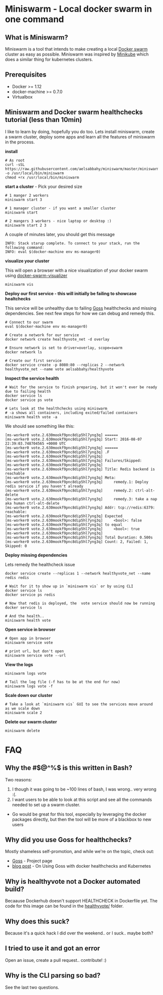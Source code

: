 # Miniswarm - Local docker swarm in one command

## What is Miniswarm?
Miniswarm is a tool that intends to make creating a local [Docker swarm](https://docs.docker.com/engine/swarm/) cluster as easy as possible. Miniswarm was inspired by [Minikube](https://github.com/kubernetes/minikube) which does a similar thing for kubernetes clusters.

## Prerequisites

* Docker >= 1.12
* docker-machine >= 0.7.0
* Virtualbox

## Miniswarm and Docker swarm healthchecks tutorial (less than 10min)
I like to learn by doing, hopefully you do too. Lets install miniswarm, create a swarm cluster, deploy some apps and learn all the features of miniswarm in the process.

**install**
```
# As root
curl -sSL https://raw.githubusercontent.com/aelsabbahy/miniswarm/master/miniswarm -o /usr/local/bin/miniswarm
chmod +rx /usr/local/bin/miniswarm
```

**start a cluster** - Pick your desired size
```
# 1 manger 2 workers
miniswarm start 3

# 1 manager cluster - if you want a smaller cluster
miniswarm start

# 2 mangers 3 workers - nice laptop or desktop :)
miniswarm start 2 3
```
A couple of minutes later, you should get this message
```
INFO: Stack starup complete. To connect to your stack, run the following command:
INFO: eval $(docker-machine env ms-manager0)
```

**visualize your cluster**

This will open a browser with a nice visualization of your docker swarm using [docker-swarm-visualizer](https://github.com/ManoMarks/docker-swarm-visualizer)
```
miniswarm vis
```

**Deploy our first service - this will initially be failing to showcase healtchecks**

This service will be unhealthy due to failing [Goss](https://github.com/aelsabbahy/goss) healthchecks and missing dependencies. See next few steps for how we can debug and remedy this.
```
# Connect to our swarm
eval $(docker-machine env ms-manager0)

# Create a network for our service
docker network create healthyvote_net -d overlay

# Ensure network is set to driver=overlay, scope=swarm
docker network ls

# Create our first service
docker service create -p 8080:80 --replicas 2 --network healthyvote_net --name vote aelsabbahy/healthyvote
```

**Inspect the service health**
```
# Wait for the service to finish preparing, but it won't ever be ready due to failing health
docker service ls
docker service ps vote

# Lets look at the healthchecks using miniswarm
# -a shows all containers, including exited/failed containers
miniswarm health vote -a
```

We should see something like this:
```
[ms-worker0 vote.2.630mookf9pnc8dip5hl7yng3q] ======
[ms-worker0 vote.2.630mookf9pnc8dip5hl7yng3q] Start: 2016-08-07 22:39:03.748704565 +0000 UTC
[ms-worker0 vote.2.630mookf9pnc8dip5hl7yng3q] ======
[ms-worker0 vote.2.630mookf9pnc8dip5hl7yng3q] .F
[ms-worker0 vote.2.630mookf9pnc8dip5hl7yng3q]
[ms-worker0 vote.2.630mookf9pnc8dip5hl7yng3q] Failures/Skipped:
[ms-worker0 vote.2.630mookf9pnc8dip5hl7yng3q]
[ms-worker0 vote.2.630mookf9pnc8dip5hl7yng3q] Title: Redis backend is reachable
[ms-worker0 vote.2.630mookf9pnc8dip5hl7yng3q] Meta:
[ms-worker0 vote.2.630mookf9pnc8dip5hl7yng3q]     remedy.1: Deploy redis service if you haven't already
[ms-worker0 vote.2.630mookf9pnc8dip5hl7yng3q]     remedy.2: ctrl-alt-delete
[ms-worker0 vote.2.630mookf9pnc8dip5hl7yng3q]     remedy.3: take a nap aka human ctrl-alt-delete
[ms-worker0 vote.2.630mookf9pnc8dip5hl7yng3q] Addr: tcp://redis:6379: reachable:
[ms-worker0 vote.2.630mookf9pnc8dip5hl7yng3q] Expected
[ms-worker0 vote.2.630mookf9pnc8dip5hl7yng3q]     <bool>: false
[ms-worker0 vote.2.630mookf9pnc8dip5hl7yng3q] to equal
[ms-worker0 vote.2.630mookf9pnc8dip5hl7yng3q]     <bool>: true
[ms-worker0 vote.2.630mookf9pnc8dip5hl7yng3q]
[ms-worker0 vote.2.630mookf9pnc8dip5hl7yng3q] Total Duration: 0.500s
[ms-worker0 vote.2.630mookf9pnc8dip5hl7yng3q] Count: 2, Failed: 1, Skipped: 0
```

**Deploy missing dependencies**

Lets remedy the healthcheck issue

```
docker service create --replicas 1 --network healthyvote_net --name redis redis

# Wait for it to show up in `miniswarm vis` or by using CLI
docker service ls
docker service ps redis

# Now that redis is deployed, the  vote service should now be running
docker service ls

# And the health..
miniswarm health vote
```

**Open service in browser**
```
# Open app in browser
miniswarm service vote

# print url, but don't open
miniswarm service vote --url
```

**View the logs**
```
miniswarm logs vote

# Tail the log file (-f has to be at the end for now)
miniswarm logs vote -f
```

**Scale down our cluster**
```
# Take a look at `miniswarm vis` GUI to see the services move around as we scale down
miniswarm scale 2
```

**Delete our swarm cluster**
```
miniswarm delete
```

# FAQ
## Why the #$@^%$ is this written in Bash?

Two reasons:

1. I though it was going to be ~100 lines of bash, I was wrong.. very wrong :(.
2. I want users to be able to look at this script and see all the commands needed to set up a swarm cluster.
  * Go would be great for this tool, especially by leveraging the docker packages directly, but then the tool will be more of a blackbox to new users

## Why did you use Goss for healthchecks?
Mostly shameless self-promotion, and while we're on the topic, check out:
* [Goss](https://github.com/aelsabbahy/goss) - Project page
* [blog post](https://medium.com/@aelsabbahy/docker-1-12-kubernetes-simplified-health-checks-and-container-ordering-with-goss-fa8debbe676c) - On Using Goss with docker healthchecks and Kubernetes

## Why is healthyvote not a Docker automated build?
Becaause Dockerhub doesn't support HEALTHCHECK in Dockerfile yet. The code for this image can be found in the [healthyvote/](https://github.com/aelsabbahy/miniswarm/tree/master/healthyvote) folder.

## Why does this suck?

Because it's a quick hack I did over the weekend.. or I suck.. maybe both?

## I tried to use it and got an error

Open an issue, create a pull request.. contribute! :)

## Why is the CLI parsing so bad?

See the last two questions.
